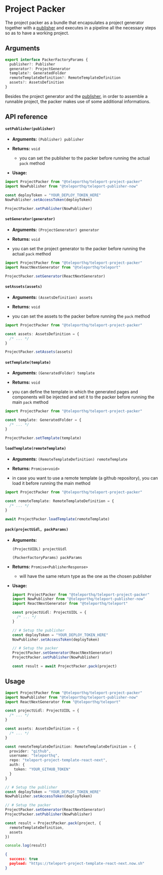 # Project Packer

The project packer as a bundle that encapsulates a project generator together with a [publisher](/project-generators/publishers.html) and executes in a pipeline all the necessary steps so as to have a working project.

## Arguments

```typescript
export interface PackerFactoryParams {
  publisher?: Publisher
  generator?: ProjectGenerator
  template?: GeneratedFolder
  remoteTemplateDefinition?: RemoteTemplateDefinition
  assets?: AssetsDefinition
}
```

Besides the project generator and the [publisher](/project-generators/publishers.html), in order to assemble a runnable project, the packer makes use of some additional informations.

## API reference

#### `setPublisher(publisher)`

- **Arguments:** `(Publisher) publisher`

- **Returns:** `void`
  - you can set the publisher to the packer before running the actual `pack` method
- **Usage:**

```ts
import ProjectPacker from "@teleporthq/teleport-project-packer"
import NowPublisher from "@teleporthq/teleport-publisher-now"

const deployToken = "YOUR_DEPLOY_TOKEN_HERE"
NowPublisher.setAccessToken(deployToken)

ProjectPacker.setPublisher(NowPublisher)
```

#### `setGenerator(generator)`

- **Arguments:** `(ProjectGenerator) generator`
- **Returns:** `void`

- you can set the project generator to the packer before running the actual `pack` method

```ts
import ProjectPacker from "@teleporthq/teleport-project-packer"
import ReactNextGenerator from "@teleporthq/teleport"

ProjectPacker.setGenerator(ReactNextGenerator)
```

#### `setAssets(assets)`

- **Arguments:** `(AssetsDefinition) assets`
- **Returns:** `void`

- you can set the assets to the packer before running the `pack` method

```ts
import ProjectPacker from "@teleporthq/teleport-project-packer"

const assets: AssetsDefinition = {
  /* ... */
}

ProjectPacker.setAssets(assets)
```

#### `setTemplate(template)`

- **Arguments:** `(GeneratedFolder) template`
- **Returns:** `void`

- you can define the template in which the generated pages and components will be injected and set it to the packer before running the main `pack` method

```ts
import ProjectPacker from "@teleporthq/teleport-project-packer"

const template: GeneratedFolder = {
  /* ... */
}

ProjectPacker.setTemplate(template)
```

#### `loadTemplate(remoteTemplate)`

- **Arguments:** `(RemoteTemplateDefinition) remoteTemplate`
- **Returns:** `Promise<void>`

- in case you want to use a remote template (a github repository), you can load it before running the main method

```ts
import ProjectPacker from "@teleporthq/teleport-project-packer"

const remoteTemplate: RemoteTemplateDefinition = {
  /* ... */
}

await ProjectPacker.loadTemplate(remoteTemplate)
```

#### `pack(projectUidl, packParams)`

- **Arguments:**

  `(ProjectUIDL) projectUidl`

  `(PackerFactoryParams) packParams`

- **Returns:** `Promise<PublisherResponse>`
  - will have the same return type as the one as the chosen publisher
- **Usage:**

  ```ts
  import ProjectPacker from "@teleporthq/teleport-project-packer"
  import NowPublisher from "@teleporthq/teleport-publisher-now"
  import ReactNextGenerator from "@teleporthq/teleport"

  const projectUidl: ProjectUIDL = {
    /* ... */
  }

  // # Setup the publisher
  const deployToken = "YOUR_DEPLOY_TOKEN_HERE"
  NowPublisher.setAccessToken(deployToken)

  // # Setup the packer
  ProjectPacker.setGenerator(ReactNextGenerator)
  ProjectPacker.setPublisher(NowPublisher)

  const result = await ProjectPacker.pack(project)
  ```

## Usage

```ts
import ProjectPacker from "@teleporthq/teleport-project-packer"
import NowPublisher from "@teleporthq/teleport-publisher-now"
import ReactNextGenerator from "@teleporthq/teleport"

const projectUidl: ProjectUIDL = {
  /* ... */
}

const assets: AssetsDefinition = {
  /* ... */
}

const remoteTemplateDefinition: RemoteTemplateDefinition = {
  provider: "github",
  username: "teleporthq",
  repo: "teleport-project-template-react-next",
  auth: {
    token: "YOUR_GITHUB_TOKEN"
  }
}

// # Setup the publisher
const deployToken = "YOUR_DEPLOY_TOKEN_HERE"
NowPublisher.setAccessToken(deployToken)

// # Setup the packer
ProjectPacker.setGenerator(ReactNextGenerator)
ProjectPacker.setPublisher(NowPublisher)

const result = ProjectPacker.pack(project, {
  remoteTemplateDefinition,
  assets
})

console.log(result)
```

```json
{
  success: true
  payload: "https://teleport-project-template-react-next.now.sh"
}
```

